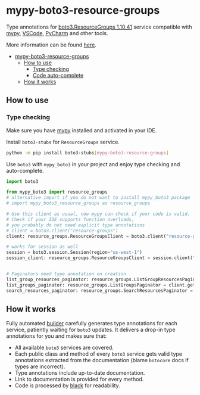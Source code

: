# mypy-boto3-resource-groups

Type annotations for
[boto3.ResourceGroups 1.10.41](https://boto3.amazonaws.com/v1/documentation/api/1.10.41/reference/services/resource-groups.html#ResourceGroups) service
compatible with [mypy](https://github.com/python/mypy), [VSCode](https://code.visualstudio.com/),
[PyCharm](https://www.jetbrains.com/pycharm/) and other tools.

More information can be found [here](https://vemel.github.io/mypy_boto3/).

- [mypy-boto3-resource-groups](#mypy-boto3-resource-groups)
  - [How to use](#how-to-use)
    - [Type checking](#type-checking)
    - [Code auto-complete](#code-auto-complete)
  - [How it works](#how-it-works)

## How to use

### Type checking

Make sure you have [mypy](https://github.com/python/mypy) installed and activated in your IDE.

Install `boto3-stubs` for `ResourceGroups` service.

```bash
python -m pip install boto3-stubs[mypy-boto3-resource-groups]
```

Use `boto3` with `mypy_boto3` in your project and enjoy type checking and auto-complete.

```python
import boto3

from mypy_boto3 import resource_groups
# alternative import if you do not want to install mypy_boto3 package
# import mypy_boto3_resource_groups as resource_groups

# Use this client as usual, now mypy can check if your code is valid.
# Check if your IDE supports function overloads,
# you probably do not need explicit type annotations
# client = boto3.client("resource-groups")
client: resource_groups.ResourceGroupsClient = boto3.client("resource-groups")

# works for session as well
session = boto3.session.Session(region="us-west-1")
session_client: resource_groups.ResourceGroupsClient = session.client("resource-groups")


# Paginators need type annotation on creation
list_group_resources_paginator: resource_groups.ListGroupResourcesPaginator = client.get_paginator("list_group_resources")
list_groups_paginator: resource_groups.ListGroupsPaginator = client.get_paginator("list_groups")
search_resources_paginator: resource_groups.SearchResourcesPaginator = client.get_paginator("search_resources")
```

## How it works

Fully automated [builder](https://github.com/vemel/mypy_boto3) carefully generates
type annotations for each service, patiently waiting for `boto3` updates. It delivers
a drop-in type annotations for you and makes sure that:

- All available `boto3` services are covered.
- Each public class and method of every `boto3` service gets valid type annotations
  extracted from the documentation (blame `botocore` docs if types are incorrect).
- Type annotations include up-to-date documentation.
- Link to documentation is provided for every method.
- Code is processed by [black](https://github.com/psf/black) for readability.